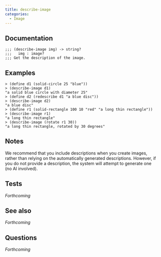 ```yaml
---
title: describe-image
categories: 
  - Image
---
```

## Documentation

```
;;; (describe-image img) -> string?
;;;   img : image?
;;; Get the description of the image.
```

## Examples

```
> (define d1 (solid-circle 25 "blue"))
> (describe-image d1)
"a solid blue circle with diameter 25"
> (define d2 (redescribe d1 "a blue disc"))
> (describe-image d2)
"a blue disc"
> (define r1 (solid-rectangle 100 10 "red" "a long thin rectangle"))
> (describe-image r1)
"a long thin rectangle"
> (describe-image (rotate r1 30))
"a long thin rectangle, rotated by 30 degrees"
```

## Notes

We recommend that you include descriptions when you create images, rather than relying on the automatically generated descriptions. However, if you do not provide a description, the system will attempt to generate one (no AI involved).

## Tests

_Forthcoming_

## See also

_Forthcoming_

## Questions

_Forthcoming_
